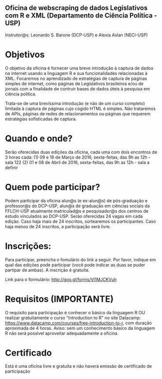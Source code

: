 ## Oficina de webscraping de dados Legislativos com R e XML (Departamento de Ciência Política - USP)
Instrutor@s: Leonardo S. Barone (DCP-USP) e Alexia Aslan (NECI-USP)

# Objetivos
O objetivo da oficina é fornecer uma breve introdução à captura de dados na internet usando a linguagem R e sua funcionalidades relacionadas à XML. Focaremos no aprendizado de estratégias de captura de páginas simples de internet, como páginas de Legislativos brasileiros e/ou de jornais com a finalidade de contruir bases de dados úteis à pesquisa em ciência política.

Trata-se de uma brevíssima introdução (e não de um curso completo) limitada à captura de páginas cujo cógido HTML é simples. Não trataremos de APIs, páginas de redes de relacionamentos ou páginas que requerem estratégias sofisticadas de captura.

# Quando e onde?
Serão oferecidas duas edições da oficina, cada uma com dois encontros de 3 horas cada:
(1) 09 e 16 de Março de 2016, sexta-feitas, das 9h as 12h - sala 122 
(2) 01 e 08 de Abril de 2016, sexta-feitas, das 9h as 12h - sala a definir

# Quem pode participar?
Podem participar da oficina alun@s (e ex-alun@s) de pós-graduação e professor@s do DCP-USP, alun@s de graduação em ciências sociais da FFLCH-USP atualmente matriculad@s e pesquisador@s dos centros de estudo vínculados ao DCP-USP. Serão oferecidas 24 vagas em cada edição. Caso haja mais de 24 inscritos, sortearemos os participantes. Caso haja menos de 24 inscritos, a participação será livre.

# Inscrições:
Para participar, preencha o fomulário do link a seguir. Por favor, indique em qual das edições pode participar (você pode indicar as duas se puder partipar de ambas). A inscrição é gratuita.

Link para o formulário: http://goo.gl/forms/Vl1MJCKVuh

# Requisitos (IMPORTANTE)
O requisito para participação é conhecer o básico da linguagem R OU realizar gratuitamente o curso "Introduction to R" no site Datacamp: https://www.datacamp.com/courses/free-introduction-to-r, com duração aproximada de 4 horas. Aviso: sem um conhecimento básico da linguagem R não será possível aproveitar adequadamente a oficina.

# Certificado
Está é uma oficina livre e gratuita e não haverá emissão de certificado de participação
